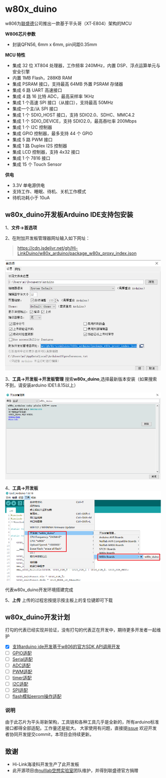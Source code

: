 # w80x_duino
w806为[联盛德](http://www.winnermicro.com/)公司推出一款基于平头哥（XT-E804）架构的MCU

**W806芯片参数**

- 封装QFN56, 6mm x 6mm, pin间距0.35mm

**MCU 特性**

- 集成 32 位 XT804 处理器，工作频率 240MHz，内置 DSP、浮点运算单元与安全引擎
- 内置 1MB Flash，288KB RAM
- 集成 PSRAM 接口，支持最高 64MB 外置 PSRAM 存储器
- 集成 6 路 UART 高速接口
- 集成 4 路 16 比特 ADC，最高采样率 1KHz
- 集成 1 个高速 SPI 接口（从接口），支持最高 50MHz
- 集成一个主/从 SPI 接口
- 集成 1 个 SDIO_HOST 接口，支持 SDIO2.0、SDHC、MMC4.2
- 集成 1 个 SDIO_DEVICE，支持 SDIO2.0，最高吞吐率 200Mbps
- 集成 1 个 I2C 控制器
- 集成 GPIO 控制器，最多支持 44 个 GPIO
- 集成 5 路 PWM 接口
- 集成 1 路 Duplex I2S 控制器
- 集成 LCD 控制器，支持 4x32 接口
- 集成 1 个 7816 接口
- 集成 15 个 Touch Sensor

**供电**

- 3.3V 单电源供电
- 支持工作、睡眠、待机、关机工作模式
- 待机功耗小于 10uA

## w80x_duino开发板Arduino IDE支持包安装

1、**文件->首选项**

2、在附加开发板管理器网址输入如下网址：

> https://cdn.jsdelivr.net/gh/Hi-LinkDuino/w80x_arduino/package_w80x_proxy_index.json

![](./doc/option_zh.png)

3、**工具->开发板->开发板管理**
搜索**w80x_duino**,选择最新版本安装（如果搜索不到，请安装arduino IDE1.8.15以上）

![board_manage_zh](./doc/board_manager_zh.png)

4、**工具->开发板**
![](./doc/board_chioce.png)

代表w80x_duino开发环境搭建完成

5、**上传**
上传的过程忠按提示按主板上的复位键即可下载

## w80x_duino开发计划
打勾的代表已经实现并验证，没有打勾的代表正在开发中，期待更多开发者一起维护

- [x] [支持arduino ide开发基于w806的官方SDK API调用开发](https://github.com/Hi-LinkDuino/w80x_arduino/tree/v0.0.1)
- [ ] [GPIO适配]()
- [ ] [Serial适配]()
- [ ] [ADC适配]()
- [ ] [PWM适配]()
- [ ] [timer适配]()
- [ ] [I2C适配]()
- [ ] [SPI适配]()
- [ ] [flash模拟eerom操作适配]()

### 说明
由于此芯片为平头哥新架构，工具链和各种工具几乎是全新的，所有arduino标准接口都得全部适配。工作量还是挺大。
大家使用有问题，直接提[issue](https://github.com/Hi-LinkDuino/w80x_arduino/issues)
欢迎开发者协同开发提交commit，本项目会持续更新。

## 致谢
- Hi-Link海凌科开发生产了此开发板
- 此开源项目由[nulllab空想实验室](https://github.com/nulllaborg)团队维护，并得到联盛德官方捐赠
